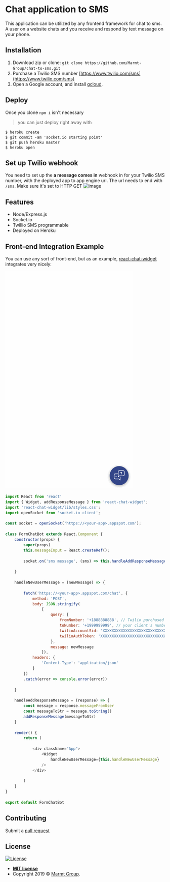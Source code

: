 # Chat application to SMS

This application can be utilized by any frontend framework for chat to sms. A user on a website chats and you receive and respond by text message on your phone.

## Installation
1. Download zip or clone: `git clone https://github.com/Marmt-Group/chat-to-sms.git`
2. Purchase a Twilio SMS number [https://www.twilio.com/sms](https://www.twilio.com/sms)
3. Open a Google account, and install [gcloud](https://cloud.google.com/sdk/install).

## Deploy
Once you clone `npm i` isn't necessary

> you can just deploy right away with 

```shell
$ heroku create
$ git commit -am 'socket.io starting point'
$ git push heroku master
$ heroku open
```

## Set up Twilio webhook
You need to set up the **a message comes in** webhook in for your Twilio SMS number, with the deployed app to app engine url. The url needs to end with `/sms`. Make sure it's set to HTTP GET
![image](https://user-images.githubusercontent.com/3498223/59966841-c0332400-94d6-11e9-81a5-d6f228b4f018.png)

## Features
* Node/Express.js
* Socket.io
* Twillio SMS programmable
* Deployed on Heroku

## Front-end Integration Example
You can use any sort of front-end, but as an example, [react-chat-widget](https://www.npmjs.com/package/react-chat-widget) integrates very nicely:

![demonstration](./chat-demonstration.gif)

```javascript
import React from 'react'
import { Widget, addResponseMessage } from 'react-chat-widget';
import 'react-chat-widget/lib/styles.css';
import openSocket from 'socket.io-client';

const socket = openSocket('https://<your-app>.appspot.com');

class FormChatBot extends React.Component {
    constructor(props) {
        super(props)
        this.messageInput = React.createRef();

        socket.on('sms message', (sms) => this.handleAddResponseMessage(sms));

    }

    handleNewUserMessage = (newMessage) => {
        
        fetch('https://<your-app>.appspot.com/chat', {
            method: 'POST',
            body: JSON.stringify(
                { 
                    query: { 
                        fromNumber: '+1888888888', // Twilio purchased sms number
                        toNumber: '+1999999999', // your client's number
                        twilioAccountSid: 'XXXXXXXXXXXXXXXXXXXXXXXXXXXXXXXX', // retrieve from Twilio console
                        twilioAuthToken: 'XXXXXXXXXXXXXXXXXXXXXXXXXXXXXXXX' // retrieve from Twilio console
                    },
                    message: newMessage
                }),
            headers: {
                'Content-Type': 'application/json'
            }
        })
        .catch(error => console.error(error))
        
    }

    handleAddResponseMessage = (response) => {
        const message = response.messageFromUser
        const messageToStr = message.toString()
        addResponseMessage(messageToStr)
    }

    render() {
        return (

            <div className="App">
                <Widget
                    handleNewUserMessage={this.handleNewUserMessage}
                />
            </div>

        )
    }
}

export default FormChatBot
```

## Contributing

Submit a [pull request](https://github.com/Marmt-Group/chat-to-sms/pulls)

## License

[![License](http://img.shields.io/:license-mit-blue.svg?style=flat-square)](http://badges.mit-license.org)

- **[MIT license](http://opensource.org/licenses/mit-license.php)**
- Copyright 2019 © <a href="https://marmt.io" target="_blank">Marmt Group</a>.
